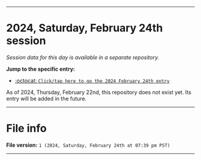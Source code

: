 
***

# 2024, Saturday, February 24th session

_Session data for this day is available in a separate repository._

**Jump to the specific entry:**

- [:octocat: `Click/tap here to go the 2024 February 24th entry`](https://github.com/seanpm2001/SeansLifeArchive_Images_TinyTower_Y2024/tree/SeansLifeArchive_Images_TinyTower_Y2024_Main-dev/02_February/24/)

As of 2024, Thursday, February 22nd, this repository does not exist yet. Its entry will be added in the future.

***

# File info

**File version:** `1 (2024, Saturday, February 24th at 07:39 pm PST)`

***
